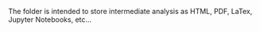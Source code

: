 The folder is intended to store intermediate analysis as HTML, PDF, LaTex, Jupyter Notebooks, etc...